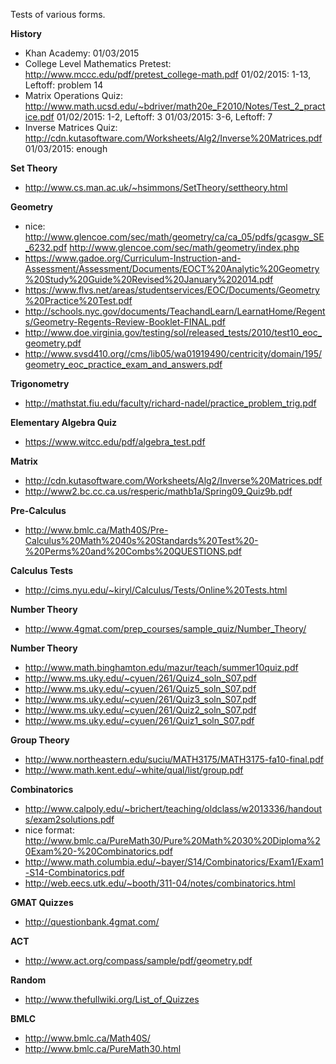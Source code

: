 Tests of various forms.


**History**
- Khan Academy:
    01/03/2015
- College Level Mathematics Pretest: http://www.mccc.edu/pdf/pretest_college-math.pdf
    01/02/2015: 1-13, Leftoff: problem 14
- Matrix Operations Quiz: http://www.math.ucsd.edu/~bdriver/math20e_F2010/Notes/Test_2_practice.pdf
    01/02/2015: 1-2, Leftoff: 3
    01/03/2015: 3-6, Leftoff: 7
- Inverse Matrices Quiz: http://cdn.kutasoftware.com/Worksheets/Alg2/Inverse%20Matrices.pdf
    01/03/2015: enough


**Set Theory**
- http://www.cs.man.ac.uk/~hsimmons/SetTheory/settheory.html


**Geometry**
- nice: http://www.glencoe.com/sec/math/geometry/ca/ca_05/pdfs/gcasgw_SE_6232.pdf
  http://www.glencoe.com/sec/math/geometry/index.php
- https://www.gadoe.org/Curriculum-Instruction-and-Assessment/Assessment/Documents/EOCT%20Analytic%20Geometry%20Study%20Guide%20Revised%20January%202014.pdf
- https://www.flvs.net/areas/studentservices/EOC/Documents/Geometry%20Practice%20Test.pdf
- http://schools.nyc.gov/documents/TeachandLearn/LearnatHome/Regents/Geometry-Regents-Review-Booklet-FINAL.pdf
- http://www.doe.virginia.gov/testing/sol/released_tests/2010/test10_eoc_geometry.pdf
- http://www.svsd410.org//cms/lib05/wa01919490/centricity/domain/195/geometry_eoc_practice_exam_and_answers.pdf


**Trigonometry**
- http://mathstat.fiu.edu/faculty/richard-nadel/practice_problem_trig.pdf


**Elementary Algebra Quiz**
- https://www.witcc.edu/pdf/algebra_test.pdf


**Matrix**
- http://cdn.kutasoftware.com/Worksheets/Alg2/Inverse%20Matrices.pdf
- http://www2.bc.cc.ca.us/resperic/mathb1a/Spring09_Quiz9b.pdf


**Pre-Calculus**
- http://www.bmlc.ca/Math40S/Pre-Calculus%20Math%2040s%20Standards%20Test%20-%20Perms%20and%20Combs%20QUESTIONS.pdf


**Calculus Tests**
- http://cims.nyu.edu/~kiryl/Calculus/Tests/Online%20Tests.html


**Number Theory**
- http://www.4gmat.com/prep_courses/sample_quiz/Number_Theory/


**Number Theory**
- http://www.math.binghamton.edu/mazur/teach/summer10quiz.pdf
- http://www.ms.uky.edu/~cyuen/261/Quiz4_soln_S07.pdf
- http://www.ms.uky.edu/~cyuen/261/Quiz5_soln_S07.pdf
- http://www.ms.uky.edu/~cyuen/261/Quiz3_soln_S07.pdf
- http://www.ms.uky.edu/~cyuen/261/Quiz2_soln_S07.pdf
- http://www.ms.uky.edu/~cyuen/261/Quiz1_soln_S07.pdf


**Group Theory**
- http://www.northeastern.edu/suciu/MATH3175/MATH3175-fa10-final.pdf
- http://www.math.kent.edu/~white/qual/list/group.pdf


**Combinatorics**
- http://www.calpoly.edu/~brichert/teaching/oldclass/w2013336/handouts/exam2solutions.pdf
- nice format: http://www.bmlc.ca/PureMath30/Pure%20Math%2030%20Diploma%20Exam%20-%20Combinatorics.pdf
- http://www.math.columbia.edu/~bayer/S14/Combinatorics/Exam1/Exam1-S14-Combinatorics.pdf
- http://web.eecs.utk.edu/~booth/311-04/notes/combinatorics.html


**GMAT Quizzes**
- http://questionbank.4gmat.com/


**ACT**
- http://www.act.org/compass/sample/pdf/geometry.pdf


**Random**
- http://www.thefullwiki.org/List_of_Quizzes


**BMLC**
- http://www.bmlc.ca/Math40S/
- http://www.bmlc.ca/PureMath30.html
